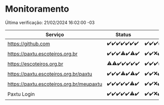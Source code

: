 # Monitoramento

Última verificação: 21/02/2024 16:02:00 -03

|Serviço|Status|Últimas 24h|
|---|---|---|
|https://github.com|<span title="2024-02-14: OK=24">✔️</span><span title="2024-02-15: OK=24">✔️</span><span title="2024-02-16: OK=24">✔️</span><span title="2024-02-17: OK=24">✔️</span><span title="2024-02-18: OK=24">✔️</span><span title="2024-02-19: OK=24">✔️</span><span title="2024-02-20: OK=19">✔️</span>|<span title="20/02/2024 16:03:00 -03 : 200">✔️</span><span title="20/02/2024 17:07:00 -03 : 200">✔️</span><span title="20/02/2024 18:04:00 -03 : 200">✔️</span><span title="20/02/2024 19:04:00 -03 : 200">✔️</span><span title="20/02/2024 20:04:00 -03 : 200">✔️</span><span title="20/02/2024 21:29:00 -03 : 200">✔️</span><span title="20/02/2024 22:39:00 -03 : 200">✔️</span><span title="20/02/2024 23:13:00 -03 : 200">✔️</span><span title="21/02/2024 00:07:00 -03 : 200">✔️</span><span title="21/02/2024 01:07:00 -03 : 200">✔️</span><span title="21/02/2024 02:06:00 -03 : 200">✔️</span><span title="21/02/2024 03:08:00 -03 : 200">✔️</span><span title="21/02/2024 04:05:00 -03 : 200">✔️</span><span title="21/02/2024 05:09:00 -03 : 200">✔️</span><span title="21/02/2024 06:07:00 -03 : 200">✔️</span><span title="21/02/2024 07:06:00 -03 : 200">✔️</span><span title="21/02/2024 08:05:00 -03 : 200">✔️</span><span title="21/02/2024 09:11:00 -03 : 200">✔️</span><span title="21/02/2024 10:06:00 -03 : 200">✔️</span><span title="21/02/2024 11:05:00 -03 : 200">✔️</span><span title="21/02/2024 12:05:00 -03 : 200">✔️</span><span title="21/02/2024 13:08:00 -03 : 200">✔️</span><span title="21/02/2024 14:03:00 -03 : 200">✔️</span><span title="21/02/2024 15:07:00 -03 : 200">✔️</span><span title="21/02/2024 16:02:00 -03 : 200">✔️</span>|
|https://paxtu.escoteiros.org.br|<span title="2024-02-14: OK=24">✔️</span><span title="2024-02-15: OK=24">✔️</span><span title="2024-02-16: OK=24">✔️</span><span title="2024-02-17: OK=23, Falhas=1">⚠️</span><span title="2024-02-18: OK=24">✔️</span><span title="2024-02-19: OK=23, Falhas=1">⚠️</span><span title="2024-02-20: OK=19">✔️</span>|<span title="20/02/2024 16:03:00 -03 : 200">✔️</span><span title="20/02/2024 17:07:00 -03 : 200">✔️</span><span title="20/02/2024 18:04:00 -03 : 0">❌</span><span title="20/02/2024 19:04:00 -03 : 200">✔️</span><span title="20/02/2024 20:04:00 -03 : 200">✔️</span><span title="20/02/2024 21:29:00 -03 : 200">✔️</span><span title="20/02/2024 22:39:00 -03 : 200">✔️</span><span title="20/02/2024 23:13:00 -03 : 200">✔️</span><span title="21/02/2024 00:07:00 -03 : 200">✔️</span><span title="21/02/2024 01:07:00 -03 : 200">✔️</span><span title="21/02/2024 02:06:00 -03 : 200">✔️</span><span title="21/02/2024 03:08:00 -03 : 200">✔️</span><span title="21/02/2024 04:05:00 -03 : 200">✔️</span><span title="21/02/2024 05:09:00 -03 : 200">✔️</span><span title="21/02/2024 06:07:00 -03 : 200">✔️</span><span title="21/02/2024 07:06:00 -03 : 200">✔️</span><span title="21/02/2024 08:05:00 -03 : 200">✔️</span><span title="21/02/2024 09:11:00 -03 : 200">✔️</span><span title="21/02/2024 10:06:00 -03 : 200">✔️</span><span title="21/02/2024 11:05:00 -03 : 200">✔️</span><span title="21/02/2024 12:05:00 -03 : 200">✔️</span><span title="21/02/2024 13:08:00 -03 : 200">✔️</span><span title="21/02/2024 14:03:00 -03 : 200">✔️</span><span title="21/02/2024 15:07:00 -03 : 200">✔️</span><span title="21/02/2024 16:02:00 -03 : 200">✔️</span>|
|https://escoteiros.org.br|<span title="2024-02-14: OK=22, Falhas=2">⚠️</span><span title="2024-02-15: OK=22, Falhas=2">⚠️</span><span title="2024-02-16: OK=24">✔️</span><span title="2024-02-17: OK=24">✔️</span><span title="2024-02-18: OK=24">✔️</span><span title="2024-02-19: OK=24">✔️</span><span title="2024-02-20: OK=19">✔️</span>|<span title="20/02/2024 16:03:00 -03 : 200">✔️</span><span title="20/02/2024 17:07:00 -03 : 200">✔️</span><span title="20/02/2024 18:04:00 -03 : 200">✔️</span><span title="20/02/2024 19:04:00 -03 : 200">✔️</span><span title="20/02/2024 20:04:00 -03 : 200">✔️</span><span title="20/02/2024 21:29:00 -03 : 200">✔️</span><span title="20/02/2024 22:39:00 -03 : 200">✔️</span><span title="20/02/2024 23:13:00 -03 : 200">✔️</span><span title="21/02/2024 00:07:00 -03 : 200">✔️</span><span title="21/02/2024 01:07:00 -03 : 200">✔️</span><span title="21/02/2024 02:06:00 -03 : 200">✔️</span><span title="21/02/2024 03:08:00 -03 : 200">✔️</span><span title="21/02/2024 04:05:00 -03 : 200">✔️</span><span title="21/02/2024 05:09:00 -03 : 200">✔️</span><span title="21/02/2024 06:07:00 -03 : 200">✔️</span><span title="21/02/2024 07:07:00 -03 : 200">✔️</span><span title="21/02/2024 08:05:00 -03 : 200">✔️</span><span title="21/02/2024 09:11:00 -03 : 200">✔️</span><span title="21/02/2024 10:06:00 -03 : 200">✔️</span><span title="21/02/2024 11:05:00 -03 : 200">✔️</span><span title="21/02/2024 12:05:00 -03 : 200">✔️</span><span title="21/02/2024 13:08:00 -03 : 200">✔️</span><span title="21/02/2024 14:03:00 -03 : 200">✔️</span><span title="21/02/2024 15:07:00 -03 : 200">✔️</span><span title="21/02/2024 16:02:00 -03 : 200">✔️</span>|
|https://paxtu.escoteiros.org.br/paxtu|<span title="2024-02-14: OK=24">✔️</span><span title="2024-02-15: OK=24">✔️</span><span title="2024-02-16: OK=24">✔️</span><span title="2024-02-17: OK=22, Falhas=2">⚠️</span><span title="2024-02-18: OK=24">✔️</span><span title="2024-02-19: OK=23, Falhas=1">⚠️</span><span title="2024-02-20: OK=19">✔️</span>|<span title="20/02/2024 16:03:00 -03 : 200">✔️</span><span title="20/02/2024 17:07:00 -03 : 200">✔️</span><span title="20/02/2024 18:04:00 -03 : 0">❌</span><span title="20/02/2024 19:04:00 -03 : 200">✔️</span><span title="20/02/2024 20:04:00 -03 : 200">✔️</span><span title="20/02/2024 21:29:00 -03 : 200">✔️</span><span title="20/02/2024 22:39:00 -03 : 200">✔️</span><span title="20/02/2024 23:13:00 -03 : 200">✔️</span><span title="21/02/2024 00:07:00 -03 : 200">✔️</span><span title="21/02/2024 01:07:00 -03 : 200">✔️</span><span title="21/02/2024 02:06:00 -03 : 200">✔️</span><span title="21/02/2024 03:08:00 -03 : 200">✔️</span><span title="21/02/2024 04:05:00 -03 : 200">✔️</span><span title="21/02/2024 05:09:00 -03 : 200">✔️</span><span title="21/02/2024 06:07:00 -03 : 200">✔️</span><span title="21/02/2024 07:07:00 -03 : 200">✔️</span><span title="21/02/2024 08:05:00 -03 : 200">✔️</span><span title="21/02/2024 09:11:00 -03 : 200">✔️</span><span title="21/02/2024 10:06:00 -03 : 200">✔️</span><span title="21/02/2024 11:05:00 -03 : 0">❌</span><span title="21/02/2024 12:05:00 -03 : 200">✔️</span><span title="21/02/2024 13:08:00 -03 : 200">✔️</span><span title="21/02/2024 14:03:00 -03 : 200">✔️</span><span title="21/02/2024 15:07:00 -03 : 200">✔️</span><span title="21/02/2024 16:02:00 -03 : 200">✔️</span>|
|https://paxtu.escoteiros.org.br/meupaxtu|<span title="2024-02-14: OK=24">✔️</span><span title="2024-02-15: OK=24">✔️</span><span title="2024-02-16: OK=24">✔️</span><span title="2024-02-17: OK=24">✔️</span><span title="2024-02-18: OK=24">✔️</span><span title="2024-02-19: OK=23, Falhas=1">⚠️</span><span title="2024-02-20: OK=19">✔️</span>|<span title="20/02/2024 16:03:00 -03 : 200">✔️</span><span title="20/02/2024 17:07:00 -03 : 200">✔️</span><span title="20/02/2024 18:04:00 -03 : 0">❌</span><span title="20/02/2024 19:04:00 -03 : 200">✔️</span><span title="20/02/2024 20:04:00 -03 : 200">✔️</span><span title="20/02/2024 21:29:00 -03 : 200">✔️</span><span title="20/02/2024 22:39:00 -03 : 200">✔️</span><span title="20/02/2024 23:13:00 -03 : 200">✔️</span><span title="21/02/2024 00:07:00 -03 : 200">✔️</span><span title="21/02/2024 01:07:00 -03 : 200">✔️</span><span title="21/02/2024 02:06:00 -03 : 200">✔️</span><span title="21/02/2024 03:08:00 -03 : 200">✔️</span><span title="21/02/2024 04:05:00 -03 : 200">✔️</span><span title="21/02/2024 05:09:00 -03 : 200">✔️</span><span title="21/02/2024 06:07:00 -03 : 200">✔️</span><span title="21/02/2024 07:07:00 -03 : 200">✔️</span><span title="21/02/2024 08:05:00 -03 : 200">✔️</span><span title="21/02/2024 09:11:00 -03 : 200">✔️</span><span title="21/02/2024 10:06:00 -03 : 200">✔️</span><span title="21/02/2024 11:05:00 -03 : 200">✔️</span><span title="21/02/2024 12:05:00 -03 : 200">✔️</span><span title="21/02/2024 13:08:00 -03 : 200">✔️</span><span title="21/02/2024 14:03:00 -03 : 200">✔️</span><span title="21/02/2024 15:07:00 -03 : 200">✔️</span><span title="21/02/2024 16:02:00 -03 : 200">✔️</span>|
|Paxtu Login|<span title="2024-02-14: OK=24">✔️</span><span title="2024-02-15: OK=24">✔️</span><span title="2024-02-16: OK=24">✔️</span><span title="2024-02-17: OK=24">✔️</span><span title="2024-02-18: OK=24">✔️</span><span title="2024-02-19: OK=23, Falhas=1">⚠️</span><span title="2024-02-20: OK=19">✔️</span>|<span title="20/02/2024 16:03:00 -03 : 200">✔️</span><span title="20/02/2024 17:07:00 -03 : 200">✔️</span><span title="20/02/2024 18:04:00 -03 : 504">❌</span><span title="20/02/2024 19:04:00 -03 : 200">✔️</span><span title="20/02/2024 20:04:00 -03 : 200">✔️</span><span title="20/02/2024 21:29:00 -03 : 200">✔️</span><span title="20/02/2024 22:39:00 -03 : 200">✔️</span><span title="20/02/2024 23:13:00 -03 : 200">✔️</span><span title="21/02/2024 00:07:00 -03 : 200">✔️</span><span title="21/02/2024 01:07:00 -03 : 200">✔️</span><span title="21/02/2024 02:06:00 -03 : 200">✔️</span><span title="21/02/2024 03:08:00 -03 : 200">✔️</span><span title="21/02/2024 04:05:00 -03 : 200">✔️</span><span title="21/02/2024 05:09:00 -03 : 200">✔️</span><span title="21/02/2024 06:07:00 -03 : 200">✔️</span><span title="21/02/2024 07:07:00 -03 : 200">✔️</span><span title="21/02/2024 08:05:00 -03 : 200">✔️</span><span title="21/02/2024 09:11:00 -03 : 200">✔️</span><span title="21/02/2024 10:06:00 -03 : 200">✔️</span><span title="21/02/2024 11:05:00 -03 : 200">✔️</span><span title="21/02/2024 12:05:00 -03 : 200">✔️</span><span title="21/02/2024 13:08:00 -03 : 200">✔️</span><span title="21/02/2024 14:03:00 -03 : 200">✔️</span><span title="21/02/2024 15:07:00 -03 : 200">✔️</span><span title="21/02/2024 16:02:00 -03 : 200">✔️</span>|
